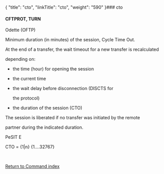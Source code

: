 {
    "title": "cto",
    "linkTitle": "cto",
    "weight": "590"
}### <span id="cto"></span>cto

#### CFTPROT, TURN

Odette (OFTP)

Minimum duration (in minutes) of the session, Cycle Time Out.

At the end of a transfer, the wait timeout for a new transfer is recalculated
depending on:

-   the time (hour) for opening the session
-   the current time
-   the wait delay before disconnection (DISCTS for
    the protocol)
-   the duration of the session (CTO)

The session is liberated if no transfer was initiated by the remote
partner during the indicated duration.

PeSIT E

CTO = {1|n} {1….32767}

 

[Return to Command index](../../)
